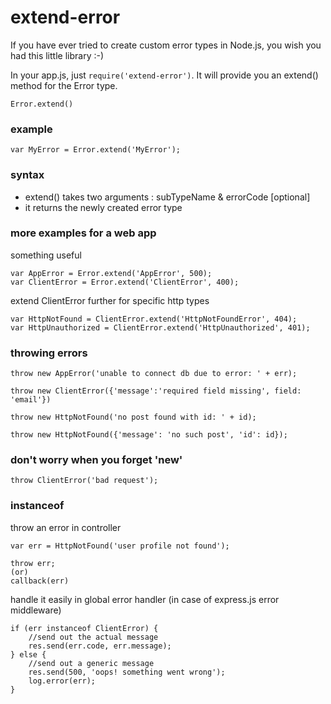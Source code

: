 # extend-error

If you have ever tried to create custom error types in Node.js, you wish you had this little library :-) 

In your app.js, just ```require('extend-error')```. It will provide you an extend() method for the Error type.


```
Error.extend()
```

### example

```
var MyError = Error.extend('MyError');
```


### syntax
- extend() takes two arguments : subTypeName & errorCode [optional]
- it returns the newly created error type


### more examples for a web app


something useful

```
var AppError = Error.extend('AppError', 500);
var ClientError = Error.extend('ClientError', 400);
```

extend ClientError further for specific http types

```
var HttpNotFound = ClientError.extend('HttpNotFoundError', 404);
var HttpUnauthorized = ClientError.extend('HttpUnauthorized', 401);
```

### throwing errors

```
throw new AppError('unable to connect db due to error: ' + err);

throw new ClientError({'message':'required field missing', field: 'email'})

throw new HttpNotFound('no post found with id: ' + id);

throw new HttpNotFound({'message': 'no such post', 'id': id});
```

### don't worry when you forget 'new'

```
throw ClientError('bad request');
```

### instanceof

throw an error in controller

```
var err = HttpNotFound('user profile not found');

throw err; 
(or)
callback(err)
```

handle it easily in global error handler (in case of express.js error middleware)

```
if (err instanceof ClientError) {
	//send out the actual message
	res.send(err.code, err.message);
} else {
	//send out a generic message
	res.send(500, 'oops! something went wrong');
	log.error(err);
}

```

